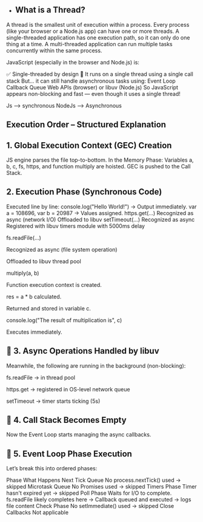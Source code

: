 - ## What is a Thread?
A thread is the smallest unit of execution within a process.
Every process (like your browser or a Node.js app) can have one or more threads.
A single-threaded application has one execution path, so it can only do one thing at a time.
A multi-threaded application can run multiple tasks concurrently within the same process.

JavaScript (especially in the browser and Node.js) is:

✅ Single-threaded by design
🧠 It runs on a single thread using a single call stack
But... it can still handle asynchronous tasks using:
Event Loop
Callback Queue
Web APIs (browser) or libuv (Node.js)
So JavaScript appears non-blocking and fast — even though it uses a single thread!

Js --> synchronous 
NodeJs --> Asynchronous  

## Execution Order – Structured Explanation
##  1. Global Execution Context (GEC) Creation
JS engine parses the file top-to-bottom.
In the Memory Phase:
Variables a, b, c, fs, https, and function multiply are hoisted.
GEC is pushed to the Call Stack.
##  2. Execution Phase (Synchronous Code)
Executed line by line:
console.log("Hello World!") → Output immediately.
var a = 108696, var b = 20987 → Values assigned.
https.get(...)
Recognized as async (network I/O)
Offloaded to libuv
setTimeout(...)
Recognized as async
Registered with libuv timers module with 5000ms delay

fs.readFile(...)

Recognized as async (file system operation)

Offloaded to libuv thread pool

multiply(a, b)

Function execution context is created.

res = a * b calculated.

Returned and stored in variable c.

console.log("The result of multiplication is", c)

Executes immediately.

## 🔸 3. Async Operations Handled by libuv
Meanwhile, the following are running in the background (non-blocking):

fs.readFile → in thread pool

https.get → registered in OS-level network queue

setTimeout → timer starts ticking (5s)

## 🔸 4. Call Stack Becomes Empty
Now the Event Loop starts managing the async callbacks.

## 🔸 5. Event Loop Phase Execution
Let’s break this into ordered phases:

Phase	What Happens
Next Tick Queue	No process.nextTick() used → skipped
Microtask Queue	No Promises used → skipped
Timers Phase	Timer hasn't expired yet → skipped
Poll Phase	Waits for I/O to complete. fs.readFile likely completes here
→ Callback queued and executed → logs file content
Check Phase	No setImmediate() used → skipped
Close Callbacks	Not applicable

